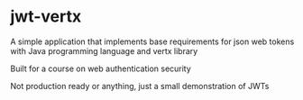 # jwt-vertx

A simple application that implements base requirements for json web tokens with Java programming language and vertx library

Built for a course on web authentication security

Not production ready or anything, just a small demonstration of JWTs
